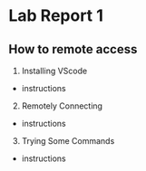 # Lab Report 1

## How to remote access
1. Installing VScode

* instructions


2. Remotely Connecting

* instructions


3. Trying Some Commands

* instructions
